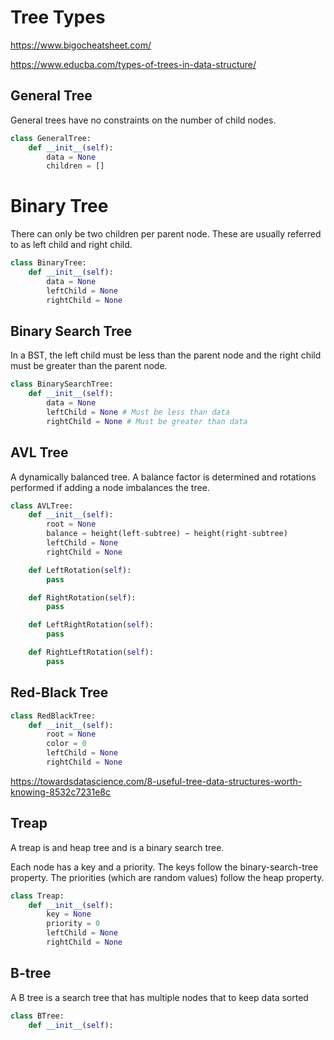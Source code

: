 # Tree Types

https://www.bigocheatsheet.com/

https://www.educba.com/types-of-trees-in-data-structure/

## General Tree

General trees have no constraints on the number of child nodes.

```python
class GeneralTree:
    def __init__(self):
        data = None
        children = []
```

# Binary Tree

There can only be two children per parent node. These are usually referred to as left child and right child.

```python
class BinaryTree:
    def __init__(self):
        data = None
        leftChild = None
        rightChild = None
```

## Binary Search Tree

In a BST, the left child must be less than the parent node and the right child must be greater than the parent node.

```python
class BinarySearchTree:
    def __init__(self):
        data = None
        leftChild = None # Must be less than data
        rightChild = None # Must be greater than data
```

## AVL Tree

A dynamically balanced tree. A balance factor is determined and rotations performed if adding a node imbalances the tree.

```python
class AVLTree:
    def __init__(self):
        root = None
        balance = height(left-subtree) − height(right-subtree)
        leftChild = None
        rightChild = None

    def LeftRotation(self):
        pass

    def RightRotation(self):
        pass

    def LeftRightRotation(self):
        pass

    def RightLeftRotation(self):
        pass
```

## Red-Black Tree

```python
class RedBlackTree:
    def __init__(self):
        root = None
        color = 0
        leftChild = None
        rightChild = None
```

https://towardsdatascience.com/8-useful-tree-data-structures-worth-knowing-8532c7231e8c

## Treap

A treap is and heap tree and is a binary search tree.

Each node has a key and a priority. The keys follow the binary-search-tree property. The priorities (which are random values) follow the heap property.

```python
class Treap:
    def __init__(self):
        key = None
        priority = 0
        leftChild = None
        rightChild = None
```

## B-tree

A B tree is a search tree that has multiple nodes that to keep data sorted

```python
class BTree:
    def __init__(self):

```
